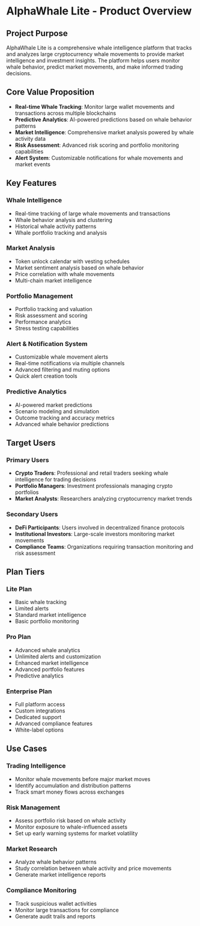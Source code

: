 # AlphaWhale Lite - Product Overview

## Project Purpose
AlphaWhale Lite is a comprehensive whale intelligence platform that tracks and analyzes large cryptocurrency whale movements to provide market intelligence and investment insights. The platform helps users monitor whale behavior, predict market movements, and make informed trading decisions.

## Core Value Proposition
- **Real-time Whale Tracking**: Monitor large wallet movements and transactions across multiple blockchains
- **Predictive Analytics**: AI-powered predictions based on whale behavior patterns
- **Market Intelligence**: Comprehensive market analysis powered by whale activity data
- **Risk Assessment**: Advanced risk scoring and portfolio monitoring capabilities
- **Alert System**: Customizable notifications for whale movements and market events

## Key Features

### Whale Intelligence
- Real-time tracking of large whale movements and transactions
- Whale behavior analysis and clustering
- Historical whale activity patterns
- Whale portfolio tracking and analysis

### Market Analysis
- Token unlock calendar with vesting schedules
- Market sentiment analysis based on whale behavior
- Price correlation with whale movements
- Multi-chain market intelligence

### Portfolio Management
- Portfolio tracking and valuation
- Risk assessment and scoring
- Performance analytics
- Stress testing capabilities

### Alert & Notification System
- Customizable whale movement alerts
- Real-time notifications via multiple channels
- Advanced filtering and muting options
- Quick alert creation tools

### Predictive Analytics
- AI-powered market predictions
- Scenario modeling and simulation
- Outcome tracking and accuracy metrics
- Advanced whale behavior predictions

## Target Users

### Primary Users
- **Crypto Traders**: Professional and retail traders seeking whale intelligence for trading decisions
- **Portfolio Managers**: Investment professionals managing crypto portfolios
- **Market Analysts**: Researchers analyzing cryptocurrency market trends

### Secondary Users
- **DeFi Participants**: Users involved in decentralized finance protocols
- **Institutional Investors**: Large-scale investors monitoring market movements
- **Compliance Teams**: Organizations requiring transaction monitoring and risk assessment

## Plan Tiers

### Lite Plan
- Basic whale tracking
- Limited alerts
- Standard market intelligence
- Basic portfolio monitoring

### Pro Plan
- Advanced whale analytics
- Unlimited alerts and customization
- Enhanced market intelligence
- Advanced portfolio features
- Predictive analytics

### Enterprise Plan
- Full platform access
- Custom integrations
- Dedicated support
- Advanced compliance features
- White-label options

## Use Cases

### Trading Intelligence
- Monitor whale movements before major market moves
- Identify accumulation and distribution patterns
- Track smart money flows across exchanges

### Risk Management
- Assess portfolio risk based on whale activity
- Monitor exposure to whale-influenced assets
- Set up early warning systems for market volatility

### Market Research
- Analyze whale behavior patterns
- Study correlation between whale activity and price movements
- Generate market intelligence reports

### Compliance Monitoring
- Track suspicious wallet activities
- Monitor large transactions for compliance
- Generate audit trails and reports
